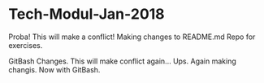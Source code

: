 # Tech-Modul-Jan-2018
Proba!
This will make a conflict!
Making changes to README.md
Repo for exercises.

GitBash Changes.
This will make conflict again...
Ups.
Again making changis.
Now with GitBash.


